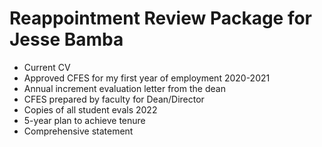 # Reappointment Review Package for Jesse Bamba

* Current CV
* Approved CFES for my  first year of employment 2020-2021
* Annual increment evaluation letter from the dean
* CFES prepared by faculty for Dean/Director
* Copies of all student evals 2022
* 5-year plan to achieve tenure
* Comprehensive statement 
